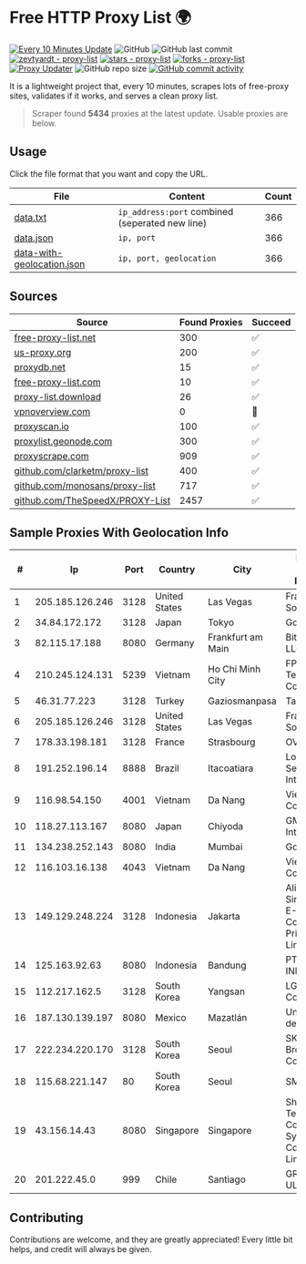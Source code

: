 
# Free HTTP Proxy List 🌍

[![Every 10 Minutes Update](https://github.com/mertguvencli/http-proxy-list/actions/workflows/main.yml/badge.svg?branch=main)](https://github.com/mertguvencli/http-proxy-list/actions/workflows/main.yml)
![GitHub](https://img.shields.io/github/license/mertguvencli/http-proxy-list)
![GitHub last commit](https://img.shields.io/github/last-commit/mertguvencli/http-proxy-list)
[![zevtyardt - proxy-list](https://img.shields.io/static/v1?label=zevtyardt&message=proxy-list&color=blue&logo=github)](https://github.com/zevtyardt/proxy-list "Go to GitHub repo")
[![stars - proxy-list](https://img.shields.io/github/stars/zevtyardt/proxy-list?style=social)](https://github.com/zevtyardt/proxy-list)
[![forks - proxy-list](https://img.shields.io/github/forks/zevtyardt/proxy-list?style=social)](https://github.com/zevtyardt/proxy-list)
[![Proxy Updater](https://github.com/zevtyardt/proxy-list/workflows/Proxy%20Updater/badge.svg)](https://github.com/zevtyardt/proxy-list/actions?query=workflow:"Proxy+Updater")
![GitHub repo size](https://img.shields.io/github/repo-size/zevtyardt/proxy-list)
[![GitHub commit activity](https://img.shields.io/github/commit-activity/m/zevtyardt/proxy-list?logo=commits)](https://github.com/zevtyardt/proxy-list/commits/main)

It is a lightweight project that, every 10 minutes, scrapes lots of free-proxy sites, validates if it works, and serves a clean proxy list.

> Scraper found **5434** proxies at the latest update. Usable proxies are below.

## Usage

Click the file format that you want and copy the URL.

|File|Content|Count|
|----|-------|-----|
|[data.txt](https://raw.githubusercontent.com/mertguvencli/http-proxy-list/main/proxy-list/data.txt)|`ip_address:port` combined (seperated new line)|366|
|[data.json](https://raw.githubusercontent.com/mertguvencli/http-proxy-list/main/proxy-list/data.json)|`ip, port`|366|
|[data-with-geolocation.json](https://raw.githubusercontent.com/mertguvencli/http-proxy-list/main/proxy-list/data-with-geolocation.json)|`ip, port, geolocation`|366|

## Sources

|Source|Found Proxies|Succeed|
|------|-------------|-------|
|[free-proxy-list.net](https://free-proxy-list.net)|300|✅|
|[us-proxy.org](https://www.us-proxy.org)|200|✅|
|[proxydb.net](http://proxydb.net)|15|✅|
|[free-proxy-list.com](https://free-proxy-list.com/?page=&port=&type%5B%5D=http&type%5B%5D=https&up_time=0&search=Search)|10|✅|
|[proxy-list.download](https://www.proxy-list.download/HTTP)|26|✅|
|[vpnoverview.com](https://vpnoverview.com/privacy/anonymous-browsing/free-proxy-servers)|0|🚫|
|[proxyscan.io](https://www.proxyscan.io)|100|✅|
|[proxylist.geonode.com](https://proxylist.geonode.com/api/proxy-list?limit=300&page=1&sort_by=lastChecked&sort_type=desc&protocols=http,https)|300|✅|
|[proxyscrape.com](https://api.proxyscrape.com/v2/?request=displayproxies&protocol=http&timeout=10000&country=all&ssl=all&anonymity=all)|909|✅|
|[github.com/clarketm/proxy-list](https://raw.githubusercontent.com/clarketm/proxy-list/master/proxy-list-raw.txt)|400|✅|
|[github.com/monosans/proxy-list](https://raw.githubusercontent.com/monosans/proxy-list/main/proxies/http.txt)|717|✅|
|[github.com/TheSpeedX/PROXY-List](https://raw.githubusercontent.com/TheSpeedX/PROXY-List/master/http.txt)|2457|✅|


## Sample Proxies With Geolocation Info

|#|Ip|Port|Country|City|Internet Service Provider|
|-|--|----|-------|----|-------------------------|
|1|205.185.126.246|3128|United States|Las Vegas|FranTech Solutions|
|2|34.84.172.172|3128|Japan|Tokyo|Google LLC|
|3|82.115.17.188|8080|Germany|Frankfurt am Main|BitCommand LLC|
|4|210.245.124.131|5239|Vietnam|Ho Chi Minh City|FPT Telecom Company|
|5|46.31.77.223|3128|Turkey|Gaziosmanpasa|Talha Bogaz|
|6|205.185.126.246|3128|United States|Las Vegas|FranTech Solutions|
|7|178.33.198.181|3128|France|Strasbourg|OVH SAS|
|8|191.252.196.14|8888|Brazil|Itacoatiara|Locaweb Serviços de Internet S/A|
|9|116.98.54.150|4001|Vietnam|Da Nang|Viettel Corporation|
|10|118.27.113.167|8080|Japan|Chiyoda|GMO Internet, Inc.|
|11|134.238.252.143|8080|India|Mumbai|Google LLC|
|12|116.103.16.138|4043|Vietnam|Da Nang|Viettel Corporation|
|13|149.129.248.224|3128|Indonesia|Jakarta|Alibaba.com Singapore E-Commerce Private Limited|
|14|125.163.92.63|8080|Indonesia|Bandung|PT. TELKOM INDONESIA|
|15|112.217.162.5|3128|South Korea|Yangsan|LG DACOM Corporation|
|16|187.130.139.197|8080|Mexico|Mazatlán|Uninet S.A. de C.V.|
|17|222.234.220.170|3128|South Korea|Seoul|SK Broadband Co Ltd|
|18|115.68.221.147|80|South Korea|Seoul|SMILESERV|
|19|43.156.14.43|8080|Singapore|Singapore|Shenzhen Tencent Computer Systems Company Limited|
|20|201.222.45.0|999|Chile|Santiago|GRUPO ULLOA SpA|



## Contributing

Contributions are welcome, and they are greatly appreciated! Every
little bit helps, and credit will always be given.

